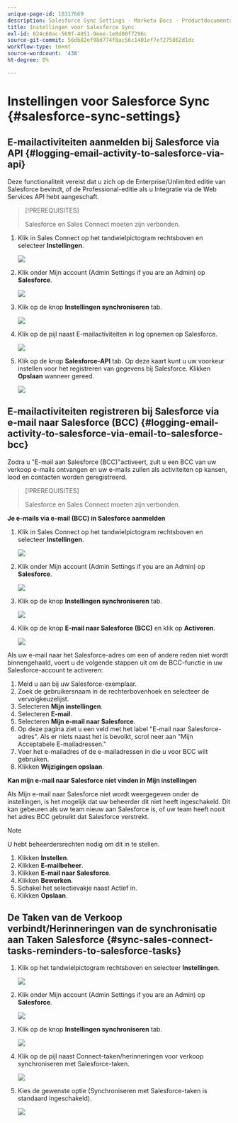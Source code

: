 ```yaml
---
unique-page-id: 18317669
description: Salesforce Sync Settings - Marketo Docs - Productdocumentatie
title: Instellingen voor Salesforce Sync
exl-id: 024c60ac-569f-4051-9eee-1e8d00f7296c
source-git-commit: 56db82ef98d774f8ac56c1401ef7ef275862d1dc
workflow-type: tm+mt
source-wordcount: '438'
ht-degree: 0%

---
```


# Instellingen voor Salesforce Sync {#salesforce-sync-settings}

## E-mailactiviteiten aanmelden bij Salesforce via API {#logging-email-activity-to-salesforce-via-api}

Deze functionaliteit vereist dat u zich op de Enterprise/Unlimited editie van Salesforce bevindt, of de Professional-editie als u Integratie via de Web Services API hebt aangeschaft.

>[!PREREQUISITES]
>
>Salesforce en Sales Connect moeten zijn verbonden.

1. Klik in Sales Connect op het tandwielpictogram rechtsboven en selecteer **Instellingen**.

   ![](assets/one-2.png)

1. Klik onder Mijn account (Admin Settings if you are an Admin) op **Salesforce**.

   ![](assets/two-2.png)

1. Klik op de knop **Instellingen synchroniseren** tab.

   ![](assets/three-1.png)

1. Klik op de pijl naast E-mailactiviteiten in log opnemen op Salesforce.

   ![](assets/four-1.png)

1. Klik op de knop **Salesforce-API** tab. Op deze kaart kunt u uw voorkeur instellen voor het registreren van gegevens bij Salesforce. Klikken **Opslaan** wanneer gereed.

   ![](assets/five.png)

## E-mailactiviteiten registreren bij Salesforce via e-mail naar Salesforce (BCC) {#logging-email-activity-to-salesforce-via-email-to-salesforce-bcc}

Zodra u &quot;E-mail aan Salesforce (BCC)&quot;activeert, zult u een BCC van uw verkoop e-mails ontvangen en uw e-mails zullen als activiteiten op kansen, lood en contacten worden geregistreerd.

>[!PREREQUISITES]
>
>Salesforce en Sales Connect moeten zijn verbonden.

**Je e-mails via e-mail (BCC) in Salesforce aanmelden**

1. Klik in Sales Connect op het tandwielpictogram rechtsboven en selecteer **Instellingen**.

   ![](assets/one-3.png)

1. Klik onder Mijn account (Admin Settings if you are an Admin) op **Salesforce**.

   ![](assets/two-3.png)

1. Klik op de knop **Instellingen synchroniseren** tab.

   ![](assets/three-1.png)

1. Klik op de knop **E-mail naar Salesforce (BCC)** en klik op **Activeren**.

   ![](assets/six-2.png)

Als uw e-mail naar het Salesforce-adres om een of andere reden niet wordt binnengehaald, voert u de volgende stappen uit om de BCC-functie in uw Salesforce-account te activeren:

1. Meld u aan bij uw Salesforce-exemplaar.
1. Zoek de gebruikersnaam in de rechterbovenhoek en selecteer de vervolgkeuzelijst.
1. Selecteren **Mijn instellingen**.
1. Selecteren **E-mail**.
1. Selecteren **Mijn e-mail naar Salesforce**.
1. Op deze pagina ziet u een veld met het label &quot;E-mail naar Salesforce-adres&quot;. Als er niets naast het is bevolkt, scrol neer aan &quot;Mijn Acceptabele E-mailadressen.&quot;
1. Voer het e-mailadres of de e-mailadressen in die u voor BCC wilt gebruiken.
1. Klikken **Wijzigingen opslaan**.

**Kan mijn e-mail naar Salesforce niet vinden in Mijn instellingen**

Als Mijn e-mail naar Salesforce niet wordt weergegeven onder de instellingen, is het mogelijk dat uw beheerder dit niet heeft ingeschakeld. Dit kan gebeuren als uw team nieuw aan Salesforce is, of uw team heeft nooit het adres BCC gebruikt dat Salesforce verstrekt.

>[!NOTE]
>
>U hebt beheerdersrechten nodig om dit in te stellen.

1. Klikken **Instellen**.
1. Klikken **E-mailbeheer**.
1. Klikken **E-mail naar Salesforce**.
1. Klikken **Bewerken**.
1. Schakel het selectievakje naast Actief in.
1. Klikken **Opslaan**.

## De Taken van de Verkoop verbindt/Herinneringen van de synchronisatie aan Taken Salesforce {#sync-sales-connect-tasks-reminders-to-salesforce-tasks}

1. Klik op het tandwielpictogram rechtsboven en selecteer **Instellingen**.

   ![](assets/one-3.png)

1. Klik onder Mijn account (Admin Settings if you are an Admin) op **Salesforce**.

   ![](assets/two-2.png)

1. Klik op de knop **Instellingen synchroniseren** tab.

   ![](assets/three-1.png)

1. Klik op de pijl naast Connect-taken/herinneringen voor verkoop synchroniseren met Salesforce-taken.

   ![](assets/seven-2.png)

1. Kies de gewenste optie (Synchroniseren met Salesforce-taken is standaard ingeschakeld).

   ![](assets/eight.png)
